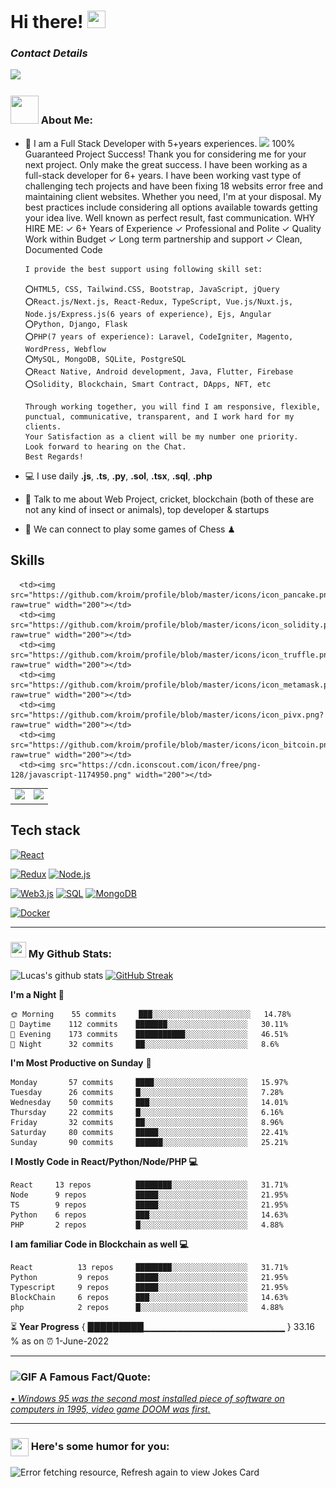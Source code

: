 # Hi there! <img src="https://github.com/TheDudeThatCode/TheDudeThatCode/blob/master/Assets/Hi.gif" width="29px" height="28">

### **_Contact Details_**


![](https://camo.githubusercontent.com/992babdffd8c74a1502de375fbdf7e4d54773242/68747470733a2f2f6d656469612e67697068792e636f6d2f6d656469612f53576f536b4e36447854737a71494b4571762f67697068792e676966)

### <img src="https://github.com/TheDudeThatCode/TheDudeThatCode/blob/master/Assets/Developer.gif" width="45px" height="45"> About Me:

- 🏦 I am a Full Stack Developer with 5+years experiences.
  <img src="https://media.giphy.com/media/WUlplcMpOCEmTGBtBW/giphy.gif" width="30">
  100% Guaranteed Project Success!
  Thank you for considering me for your next project.
  Only make the great success.
  I have been working as a full-stack developer for 6+ years.
  I have been working vast type of challenging tech projects and have been fixing 18 websits error free and maintaining client websites.
  Whether you need, I'm at your disposal.
  My best practices include considering all options available towards getting your idea live.
  Well known as perfect result, fast communication.
  WHY HIRE ME:
  ✓ 6+ Years of Experience
  ✓ Professional and Polite
  ✓ Quality Work within Budget
  ✓ Long term partnership and support
  ✓ Clean, Documented Code

      I provide the best support using following skill set:

      ⭕HTML5, CSS, Tailwind.CSS, Bootstrap, JavaScript, jQuery
      ⭕React.js/Next.js, React-Redux, TypeScript, Vue.js/Nuxt.js, Node.js/Express.js(6 years of experience), Ejs, Angular
      ⭕Python, Django, Flask
      ⭕PHP(7 years of experience): Laravel, CodeIgniter, Magento, WordPress, Webflow
      ⭕MySQL, MongoDB, SQLite, PostgreSQL
      ⭕React Native, Android development, Java, Flutter, Firebase
      ⭕Solidity, Blockchain, Smart Contract, DApps, NFT, etc

      Through working together, you will find I am responsive, flexible, punctual, communicative, transparent, and I work hard for my clients.
      Your Satisfaction as a client will be my number one priority.
      Look forward to hearing on the Chat.
      Best Regards!

- 💻 I use daily **.js**, **.ts**, **.py**, **.sol**, **.tsx**, **.sql**, **.php**
- 💬 Talk to me about Web Project, cricket, blockchain (both of these are not any kind of insect or animals), top developer & startups
- 👯 We can connect to play some games of Chess ♟

## Skills

<table>
  <tr>
      <td><img src="https://cdn.iconscout.com/icon/free/png-128/node-1174925.png" width="200"></td>
      <td><img src="https://cdn.iconscout.com/icon/free/png-128/react-1175109.png" width="200"></td>
     
      <td><img src="https://github.com/kroim/profile/blob/master/icons/icon_pancake.png?raw=true" width="200"></td>
      <td><img src="https://github.com/kroim/profile/blob/master/icons/icon_solidity.png?raw=true" width="200"></td>
      <td><img src="https://github.com/kroim/profile/blob/master/icons/icon_truffle.png?raw=true" width="200"></td>
      <td><img src="https://github.com/kroim/profile/blob/master/icons/icon_metamask.png?raw=true" width="200"></td>
      <td><img src="https://github.com/kroim/profile/blob/master/icons/icon_pivx.png?raw=true" width="200"></td>
      <td><img src="https://github.com/kroim/profile/blob/master/icons/icon_bitcoin.png?raw=true" width="200"></td>
      <td><img src="https://cdn.iconscout.com/icon/free/png-128/javascript-1174950.png" width="200"></td>
  </tr>  
</table>

## Tech stack

[![React](https://img.shields.io/badge/-React-black?style=for-the-badge&logo=react&logoColor=blue)]()

[![Redux](https://img.shields.io/badge/-Redux-764abc?style=for-the-badge&logo=redux&logoColor=white)]()
[![Node.js](https://img.shields.io/badge/-Node.js-339933?style=for-the-badge&logo=Node.js&logoColor=white)]()


[![Web3.js](https://img.shields.io/badge/-Web3.js-black?style=for-the-badge&logo=javascript&logoColor=)]()
[![SQL](https://img.shields.io/badge/-SQL-d2082d?style=for-the-badge&logo=mysql&logoColor=white)]()
[![MongoDB](https://img.shields.io/badge/-MongoDB-darkgreen?style=for-the-badge&logo=mongodb&logoColor=white)]()

[![Docker](https://img.shields.io/badge/-Docker-2496ed?style=for-the-badge&logo=docker&logoColor=white)]()

---

### <img src='https://media1.giphy.com/media/du3J3cXyzhj75IOgvA/giphy.gif?cid=ecf05e47x2g034i9pzwtzzsd3xgg2w9nr94t4tflbbgo3008&rid=giphy.gif' width='25px' height='25px'> My Github Stats:

![Lucas's github stats](https://github-readme-stats.vercel.app/api?username=Akileus&show_icons=true&title_color=ffc857&icon_color=8ac926&text_color=daf7dc&bg_color=151515&hide=issues&count_private=true&include_all_commits=true)
[![GitHub Streak](https://github-readme-streak-stats.herokuapp.com/?user=ApoorvTyagi&theme=dark)](https://git.io/streak-stats)

<!--START_SECTION:waka-->

**I'm a Night 🦉**

```text
🌞 Morning    55 commits     ███░░░░░░░░░░░░░░░░░░░░░░   14.78%
🌆 Daytime    112 commits    ███████░░░░░░░░░░░░░░░░░░   30.11%
🌃 Evening    173 commits    ███████████░░░░░░░░░░░░░░   46.51%
🌙 Night      32 commits     ██░░░░░░░░░░░░░░░░░░░░░░░   8.6%

```

**I'm Most Productive on Sunday** 📅

```text
Monday       57 commits     ████░░░░░░░░░░░░░░░░░░░░░   15.97%
Tuesday      26 commits     █░░░░░░░░░░░░░░░░░░░░░░░░   7.28%
Wednesday    50 commits     ███░░░░░░░░░░░░░░░░░░░░░░   14.01%
Thursday     22 commits     █░░░░░░░░░░░░░░░░░░░░░░░░   6.16%
Friday       32 commits     ██░░░░░░░░░░░░░░░░░░░░░░░   8.96%
Saturday     80 commits     █████░░░░░░░░░░░░░░░░░░░░   22.41%
Sunday       90 commits     ██████░░░░░░░░░░░░░░░░░░░   25.21%

```

**I Mostly Code in React/Python/Node/PHP 💻**

```text
React     13 repos          ████████░░░░░░░░░░░░░░░░░   31.71%
Node      9 repos           █████░░░░░░░░░░░░░░░░░░░░   21.95%
TS        9 repos           █████░░░░░░░░░░░░░░░░░░░░   21.95%
Python    6 repos           ███░░░░░░░░░░░░░░░░░░░░░░   14.63%
PHP       2 repos           █░░░░░░░░░░░░░░░░░░░░░░░░   4.88%

```

**I am familiar Code in Blockchain as well 💻**

```text
React          13 repos     ████████░░░░░░░░░░░░░░░░░   31.71%
Python         9 repos      █████░░░░░░░░░░░░░░░░░░░░   21.95%
Typescript     9 repos      █████░░░░░░░░░░░░░░░░░░░░   21.95%
BlockChain     6 repos      ███░░░░░░░░░░░░░░░░░░░░░░   14.63%
php            2 repos      █░░░░░░░░░░░░░░░░░░░░░░░░   4.88%

```

<!--END_SECTION:waka-->

⏳ **Year Progress** { █████████▁▁▁▁▁▁▁▁▁▁▁▁▁▁▁▁▁▁▁▁▁ } 33.16 % as on ⏰ 1-June-2022

---

### <img alt="GIF" src="https://github.com/TheDudeThatCode/TheDudeThatCode/blob/master/Assets/hmm.gif" width="20vw" height="20vw"/> A Famous Fact/Quote:

<a href="https://github.com/marketplace/actions/quote-readme">
<!--STARTS_HERE_QUOTE_README-->
• <i>Windows 95 was the second most installed piece of software on computers in 1995, video game DOOM was first.</i>
<!--ENDS_HERE_QUOTE_README-->
</a>

---

### <img align ='center' src='https://media2.giphy.com/media/UQDSBzfyiBKvgFcSTw/giphy.gif?cid=ecf05e47p3cd513axbek3f56ti3jzizq8hincw20jauyyfyw&rid=giphy.gif' width ='29px' height="29px"> Here's some humor for you:

<img src="https://readme-jokes.vercel.app/api" alt="Error fetching resource, Refresh again to view Jokes Card" />
